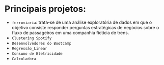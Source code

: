 # Principais projetos:

- `ferroviaria`: trata-se de uma análise exploratória de dados em que o objetivo consiste responder perguntas estratégicas de negócios sobre o fluxo de passageiros em uma companhia fictícia de trens.
- `Clustering Spotify`
- `Desenvolvedores do Bootcamp`
- `Regressão_Linear`
- `Consumo de Eletricidade`
- `Calculadora`